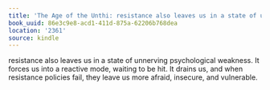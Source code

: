 ```yaml
---
title: 'The Age of the Unthi: resistance also leaves us in a state of unnerving psychologi…'
book_uuid: 86e3c9e8-acd1-411d-875a-62206b768dea
location: '2361'
source: kindle
---
```


resistance also leaves us in a state of unnerving psychological weakness. It forces us into a reactive mode, waiting to be hit. It drains us, and when resistance policies fail, they leave us more afraid, insecure, and vulnerable.